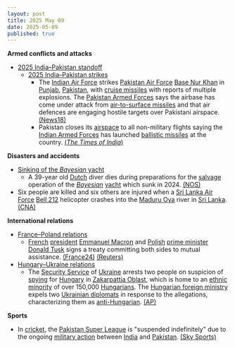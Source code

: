 ```yaml
---
layout: post
title: 2025 May 09
date: 2025-05-09
published: true
---
```



**Armed conflicts and attacks**

* [2025 India–Pakistan standoff](https://en.wikipedia.org/wiki/2025_India%E2%80%93Pakistan_standoff "2025 India–Pakistan standoff")
  + [2025 India–Pakistan strikes](https://en.wikipedia.org/wiki/2025_India%E2%80%93Pakistan_strikes "2025 India–Pakistan strikes")
    - The [Indian Air Force](https://en.wikipedia.org/wiki/Indian_Air_Force "Indian Air Force") strikes [Pakistan Air Force](https://en.wikipedia.org/wiki/Pakistan_Air_Force "Pakistan Air Force") [Base Nur Khan](https://en.wikipedia.org/wiki/PAF_Base_Nur_Khan "PAF Base Nur Khan") in [Punjab](https://en.wikipedia.org/wiki/Punjab%2C_Pakistan "Punjab, Pakistan"), [Pakistan](https://en.wikipedia.org/wiki/Pakistan "Pakistan"), with [cruise missiles](https://en.wikipedia.org/wiki/Cruise_missile "Cruise missile") with reports of multiple explosions. The [Pakistan Armed Forces](https://en.wikipedia.org/wiki/Pakistan_Armed_Forces "Pakistan Armed Forces") says the airbase has come under attack from [air-to-surface missiles](https://en.wikipedia.org/wiki/Air-to-surface_missile "Air-to-surface missile") and that air defences are engaging hostile targets over Pakistani airspace. [(News18)](https://www.news18.com/india/india-pakistan-live-updates-operation-sindoor-pahalgam-terror-attack-ind-pak-loc-tension-missile-drone-attack-liveblog-9330275.html)
    - Pakistan closes its [airspace](https://en.wikipedia.org/wiki/Airspace "Airspace") to all non-military flights saying the [Indian Armed Forces](https://en.wikipedia.org/wiki/Indian_Armed_Forces "Indian Armed Forces") has launched [ballistic missiles](https://en.wikipedia.org/wiki/Ballistic_missile "Ballistic missile") at the country. [(*The Times of India*)](https://timesofindia.indiatimes.com/india/operation-sindoor-live-updates-jammu-and-kashmir-pahalgam-terror-attack-india-pakistan-tensions-missile-drones-attack/liveblog/121014316.cms)

**Disasters and accidents**

* [Sinking of the *Bayesian* yacht](https://en.wikipedia.org/wiki/Bayesian_%28yacht%29 "Bayesian (yacht)")
  + A 39-year old [Dutch](https://en.wikipedia.org/wiki/Netherlands "Netherlands") diver dies during preparations for the [salvage](https://en.wikipedia.org/wiki/Marine_salvage "Marine salvage") operation of the *[Bayesian](https://en.wikipedia.org/wiki/Bayesian_%28yacht%29 "Bayesian (yacht)")* [yacht](https://en.wikipedia.org/wiki/Yacht "Yacht") which sunk in 2024. [(NOS)](https://nos.nl/artikel/2566629-nederlandse-duiker-omgekomen-bij-berging-gezonken-superjacht-bij-sicilie)
* Six people are killed and six others are injured when a [Sri Lanka Air Force](https://en.wikipedia.org/wiki/Sri_Lanka_Air_Force "Sri Lanka Air Force") [Bell 212](https://en.wikipedia.org/wiki/Bell_212 "Bell 212") helicopter crashes into the [Maduru Oya](https://en.wikipedia.org/wiki/Maduru_Oya "Maduru Oya") river in [Sri Lanka](https://en.wikipedia.org/wiki/Sri_Lanka "Sri Lanka"). [(CNA)](https://www.channelnewsasia.com/asia/six-killed-sri-lanka-helicopter-crash-military-5119446)

**International relations**

* [France–Poland relations](https://en.wikipedia.org/wiki/France%E2%80%93Poland_relations "France–Poland relations")
  + [French](https://en.wikipedia.org/wiki/France "France") [president](https://en.wikipedia.org/wiki/President_of_France "President of France") [Emmanuel Macron](https://en.wikipedia.org/wiki/Emmanuel_Macron "Emmanuel Macron") and [Polish](https://en.wikipedia.org/wiki/Poland "Poland") [prime minister](https://en.wikipedia.org/wiki/Prime_Minister_of_Poland "Prime Minister of Poland") [Donald Tusk](https://en.wikipedia.org/wiki/Donald_Tusk "Donald Tusk") signs a treaty committing both sides to mutual assistance. [(France24)](https://www.france24.com/en/europe/20250509-france-and-poland-sign-new-cooperation-treaty-including-key-mutual-defence-clause) [(Reuters)](https://www.reuters.com/world/europe/poland-france-commit-helping-each-other-case-military-threat-2025-05-09/)
* [Hungary–Ukraine relations](https://en.wikipedia.org/wiki/Hungary%E2%80%93Ukraine_relations "Hungary–Ukraine relations")
  + The [Security Service](https://en.wikipedia.org/wiki/Security_Service_of_Ukraine "Security Service of Ukraine") of [Ukraine](https://en.wikipedia.org/wiki/Ukraine "Ukraine") arrests two people on suspicion of [spying](https://en.wikipedia.org/wiki/Espionage "Espionage") for [Hungary](https://en.wikipedia.org/wiki/Hungary "Hungary") in [Zakarpattia Oblast](https://en.wikipedia.org/wiki/Zakarpattia_Oblast "Zakarpattia Oblast"), which is home to an [ethnic minority](https://en.wikipedia.org/wiki/Ethnic_minority "Ethnic minority") of over 150,000 [Hungarians](https://en.wikipedia.org/wiki/Hungarians_in_Ukraine "Hungarians in Ukraine"). The [Hungarian foreign ministry](https://en.wikipedia.org/wiki/Minister_of_Foreign_Affairs_%28Hungary%29 "Minister of Foreign Affairs (Hungary)") expels two [Ukrainian diplomats](https://en.wikipedia.org/wiki/List_of_diplomatic_missions_of_Ukraine "List of diplomatic missions of Ukraine") in response to the allegations, characterizing them as [anti-Hungarian](https://en.wikipedia.org/wiki/Anti-Hungarian_sentiment#Ukraine "Anti-Hungarian sentiment"). [(AP)](https://apnews.com/article/ukraine-hungary-espionage-0408db8aa78341e9a9a52f99c5f3400b)

**Sports**

* In [cricket](https://en.wikipedia.org/wiki/Cricket "Cricket"), the [Pakistan Super League](https://en.wikipedia.org/wiki/Pakistan_Super_League "Pakistan Super League") is "suspended indefinitely" due to the ongoing [military action](https://en.wikipedia.org/wiki/2025_India%E2%80%93Pakistan_conflict "2025 India–Pakistan conflict") between [India](https://en.wikipedia.org/wiki/India "India") and [Pakistan](https://en.wikipedia.org/wiki/Pakistan "Pakistan"). [(Sky Sports)](https://www.skysports.com/cricket/news/12123/13364623/pakistan-super-league-postponed-indefinitely-due-to-military-action-between-india-and-pakistan)
